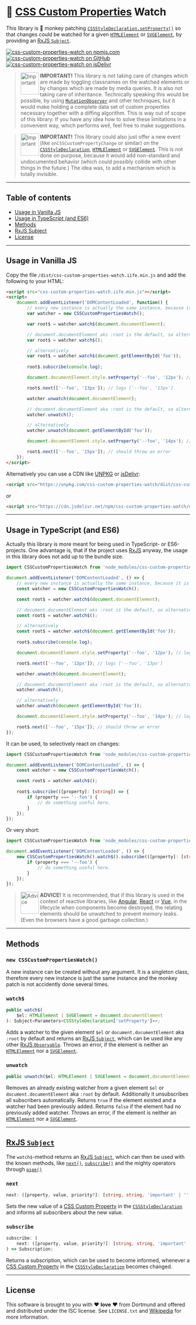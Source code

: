 # :eyes: [CSS Custom Properties](https://developer.mozilla.org/en-US/docs/Web/CSS/Using_CSS_custom_properties) Watch

This library is :see_no_evil: monkey patching [`CSSStyleDeclaration.setProperty()`](https://developer.mozilla.org/en-US/docs/Web/API/CSSStyleDeclaration/setProperty) so that changes could be watched for a given [`HTMLElement`](https://developer.mozilla.org/en-US/docs/Web/API/HTMLElement) or [`SVGElement`](https://developer.mozilla.org/en-US/docs/Web/API/SVGElement), by providing an [RxJS `Subject`](https://rxjs.dev/guide/subject).

[![css-custom-properties-watch on npmjs.com](https://img.shields.io/npm/v/css-custom-properties-watch?logo=npm&logoColor=white)](https://www.npmjs.com/package/css-custom-properties-watch)
[![css-custom-properties-watch on GitHub](https://img.shields.io/github/package-json/v/StefanJelner/css-custom-properties-watch?logo=github&logoColor=white)](https://github.com/StefanJelner/css-custom-properties-watch)
[![css-custom-properties-watch on jsDelivr](https://data.jsdelivr.com/v1/package/npm/css-custom-properties-watch/badge?style=rounded)](https://www.jsdelivr.com/package/npm/css-custom-properties-watch)

> <img src="assets/warning.png" alt="Important" width="50" height="60" align="left" /> **IMPORTANT!** This library is not taking care of changes which are made by toggling classnames on the watched elements or by changes which are made by media queries. It is also not taking care of inheritance. Technically speaking this would be possible, by using [`MutationObserver`](https://developer.mozilla.org/en-US/docs/Web/API/MutationObserver/MutationObserver) and other techniques, but it would make holding a complete data set of custom properties necessary together with a diffing algorithm. This is way out of scope of this library. If you have any idea how to solve these limitations in a convenient way, which performs well, feel free to make suggestions.

> <img src="assets/warning.png" alt="Important" width="50" height="60" align="left" /> **IMPORTANT!** This library could also just offer a new event (like `onCSSCustomPropertyChange` or similar) on the [`CSSStyleDeclaration`](https://developer.mozilla.org/en-US/docs/Web/API/CSSStyleDeclaration), [`HTMLElement`](https://developer.mozilla.org/en-US/docs/Web/API/HTMLElement) or [`SVGElement`](https://developer.mozilla.org/en-US/docs/Web/API/SVGElement). This is not done on purpose, because it would add non-standard and undocumented behavior (which could possibly collide with other things in the future.) The idea was, to add a mechanism which is totally invisible.

---

## Table of contents

- [Usage in Vanilla JS](#vanilla-js)
- [Usage in TypeScript (and ES6)](#typescript)
- [Methods](#methods)
- [RxJS Subject](#subject)
- [License](#license)

---

## <a name="vanilla-js"></a> Usage in Vanilla JS

Copy the file `/dist/css-custom-properties-watch.iife.min.js` and add the following to your HTML:

```html
<script src="css-custom-properties-watch.iife.min.js"></script>
<script>
    document.addEventListener('DOMContentLoaded', function() {
        // every new instance is actually the same instance, because it is a singleton.
        var watcher = new CSSCustomPropertiesWatch();

        var root$ = watcher.watch$(document.documentElement);

        // document.documentElement aks :root is the default, so alternatively it can be called like this:
        var root$ = watcher.watch$();

        // alternatively
        var root$ = watcher.watch$(document.getElementById('foo'));
        
        root$.subscribe(console.log);

        document.documentElement.style.setProperty('--foo', '12px'); // logs ['--foo', '12px']

        root$.next(['--foo', '13px']); // logs ['--foo', '13px']

        watcher.unwatch(document.documentElement);

        // document.documentElement aka :root is the default, so alternatively it can be called like this:
        watcher.unwatch();

        // alternatively
        watcher.unwatch(document.getElementById('foo'));

        document.documentElement.style.setProperty('--foo', '14px'); // logs nothing

        root$.next(['--foo', '15px']); // should throw an error
    });
</script>
```

Alternatively you can use a CDN like [UNPKG](https://unpkg.com) or [jsDelivr](https://www.jsdelivr.com/):

```html
<script src="https://unpkg.com/css-custom-properties-watch/dist/css-custom-properties-watch.iife.min.js"></script>
```

or

```html
<script src="https://cdn.jsdelivr.net/npm/css-custom-properties-watch/dist/css-custom-properties-watch.iife.min.js"></script>
```

---

## <a name="typescript"></a> Usage in TypeScript (and ES6)

Actually this library is more meant for being used in TypeScript- or ES6-projects. One advantage is, that if the project uses [RxJS](https://github.com/reactivex/rxjs) anyway, the usage in this library does not add up to the bundle size.

```ts
import CSSCustomPropertiesWatch from 'node_modules/css-custom-properties-watch';

document.addEventListener('DOMContentLoaded', () => {
    // every new instance is actually the same instance, because it is a singleton.
    const watcher = new CSSCustomPropertiesWatch();

    const root$ = watcher.watch$(document.documentElement);

    // document.documentElement aks :root is the default, so alternatively it can be called like this:
    const root$ = watcher.watch$();

    // alternatively
    const root$ = watcher.watch$(document.getElementById('foo'));
    
    root$.subscribe(console.log);

    document.documentElement.style.setProperty('--foo', '12px'); // logs ['--foo', '12px']

    root$.next(['--foo', '13px']); // logs ['--foo', '13px']

    watcher.unwatch(document.documentElement);

    // document.documentElement aka :root is the default, so alternatively it can be called like this:
    watcher.unwatch();

    // alternatively
    watcher.unwatch(document.getElementById('foo'));

    document.documentElement.style.setProperty('--foo', '14px'); // logs nothing

    root$.next(['--foo', '15px']); // should throw an error
});
```

It can be used, to selectively react on changes:

```ts
import CSSCustomPropertiesWatch from 'node_modules/css-custom-properties-watch';

document.addEventListener('DOMContentLoaded', () => {
    const watcher = new CSSCustomPropertiesWatch();

    const root$ = watcher.watch$();
    
    root$.subscribe(([property]: [string]) => {
        if (property === '--foo') {
            // do something useful here.
        }
    });
});
```

Or very short:

```ts
import CSSCustomPropertiesWatch from 'node_modules/css-custom-properties-watch';

document.addEventListener('DOMContentLoaded', () => {
    new CSSCustomPropertiesWatch().watch$().subscribe(([property]: [string]) => {
        if (property === '--foo') {
            // do something useful here.
        }
    });
});
```

> <img src="assets/info.png" alt="Advice" width="50" height="60" align="left" /> **ADVICE!** It is recommended, that if this library is used in the context of reactive libraries, like [Angular](https://github.com/angular/angular), [React](https://github.com/facebook/react) or [Vue](https://github.com/vuejs), in the lifecycle when components become destroyed, the relating elements should be unwatched to prevent memory leaks. (Even the browsers have a good garbage collection.)

---

## <a name="methods"></a> Methods

### `new CSSCustomPropertiesWatch()`

A new instance can be created without any argument. It is a singleton class, therefore every new instance is just the same instance and the monkey patch is not accidently done several times.

### `watch$`

```ts
public watch$(
    $el: HTMLElement | SVGElement = document.documentElement
): Subject<Parameters<CSSStyleDeclaration['setProperty']>>;
```

Adds a watcher to the given element `$el` or `document.documentElement` aka `:root` by default and returns an [RxJS `Subject`](https://rxjs.dev/guide/subject), which can be used like any other [RxJS `Observable`](https://rxjs.dev/guide/observable). Throws an error, if the element is neither an [`HTMLElement`](https://developer.mozilla.org/en-US/docs/Web/API/HTMLElement) nor a [`SVGElement`](https://developer.mozilla.org/en-US/docs/Web/API/SVGElement).

### `unwatch`

```ts
public unwatch($el: HTMLElement | SVGElement = document.documentElement): boolean;
```

Removes an already existing watcher from a given element `$el` or `document.documentElement` aka `:root` by default. Additionally it unsubscribes all subscribers automatically. Returns `true` if the element existed and a watcher had been previously added. Returns `false` if the element had no previously added watcher. Throws an error, if the element is neither an [`HTMLElement`](https://developer.mozilla.org/en-US/docs/Web/API/HTMLElement) nor a [`SVGElement`](https://developer.mozilla.org/en-US/docs/Web/API/SVGElement).

---

## <a name="subject"></a> [RxJS `Subject`](https://rxjs.dev/guide/subject)

The `watch$`-method returns an [RxJS `Subject`](https://rxjs.dev/guide/subject), which can then be used with the known methods, like [`next()`](https://rxjs.dev/guide/observable#executing-observables), [`subscribe()`](https://rxjs.dev/guide/observable#subscribing-to-observables) and the mighty operators through [`pipe()`](https://rxjs.dev/guide/operators)

### `next`

```ts
next: ([property, value, priority?]: [string, string, 'important' | '' | undefined]) => void;
```

Sets the new value of a [CSS Custom Property](https://developer.mozilla.org/en-US/docs/Web/CSS/Using_CSS_custom_properties) in the [`CSSStyleDeclaration`](https://developer.mozilla.org/en-US/docs/Web/API/CSSStyleDeclaration) and informs all subscribers about the new value.

### `subscribe`

```ts
subscribe: (
    next: ([property, value, priority?]: [string, string, 'important' | '' | undefined]) => void
) => Subscription;
```

Returns a subscription, which can be used to become informed, whenever a [CSS Custom Property](https://developer.mozilla.org/en-US/docs/Web/CSS/Using_CSS_custom_properties) in the [`CSSStyleDeclaration`](https://developer.mozilla.org/en-US/docs/Web/API/CSSStyleDeclaration) becomes changed.

---

## <a name="license"></a> License

This software is brought to you with :heart: **love** :heart: from Dortmund and offered and distributed under the ISC license. See `LICENSE.txt` and [Wikipedia](https://en.wikipedia.org/wiki/ISC_license) for more information.
